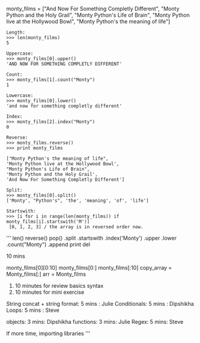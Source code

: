 monty_films = ["And Now For Something Completly Different",
				"Monty Python and the Holy Grail",
				"Monty Python's Life of Brain",
				"Monty Python live at the Hollywood Bowl",
				"Monty Python's the meaning of life"]
    

```
Length:
>>> len(monty_films)
5

Uppercase:
>>> monty_films[0].upper()
'AND NOW FOR SOMETHING COMPLETLY DIFFERENT'

Count:
>>> monty_films[1].count("Monty")
1

Lowercase:
>>> monty_films[0].lower()
'and now for something completly different'

Index:
>>> monty_films[2].index("Monty")
0

Reverse:
>>> monty_films.reverse()
>>> print monty_films

["Monty Python's the meaning of life", 
'Monty Python live at the Hollywood Bowl', 
"Monty Python's Life of Brain", 
'Monty Python and the Holy Grail', 
'And Now For Something Completly Different']

Split:
>>> monty_films[0].split()
['Monty', "Python's", 'the', 'meaning', 'of', 'life']

Startswith:
>>> [i for i in range(len(monty_films)) if monty_films[i].startswith('M')]
 [0, 1, 2, 3] / the array is in reversed order now.
```


'''
len()
reverse()
pop()
.split
.startswith
.index('Monty')
.upper
.lower
.count("Monty")
.append
print
del

10 mins

monty_films[0][0:10]
monty_films[0:]
monty_films[:10]
copy_array = Monty_films[:]
arr = Monty_films

1. 10 minutes for review basics syntax
2. 10 minutes for mini exercise

String concat + string format: 5 mins : Julie
Conditionals: 5 mins : Dipshikha
Loops: 5 mins : Steve

objects: 3 mins: Dipshikha
functions: 3 mins: Julie
Regex: 5 mins: Steve


If more time, importing libraries
'''





